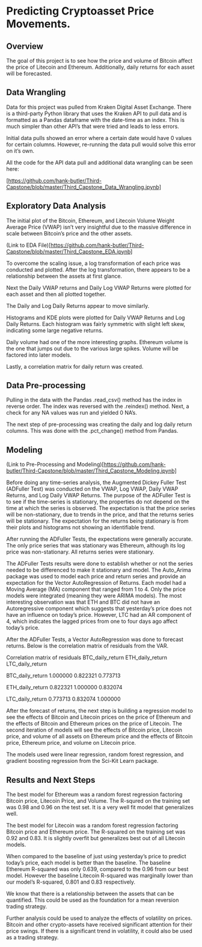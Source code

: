 # Predicting Cryptoasset Price Movements.

## Overview

The goal of this project is to see how the price and volume of Bitcoin affect the price of Litecoin and Ethereum. Additionally, daily returns for each asset will be forecasted.

## Data Wrangling

Data for this project was pulled from Kraken Digital Asset Exchange. There is a third-party Python library that uses the Kraken API to pull data and is formatted as a Pandas dataframe with the date-time as an index. This is much simpler than other API’s that were tried and leads to less errors. 

Initial data pulls showed an error where a certain date would have 0 values for certain columns. However, re-running the data pull would solve this error on it’s own.

All the code for the API data pull and additional data wrangling can be seen here:

[https://github.com/hank-butler/Third-Capstone/blob/master/Third_Capstone_Data_Wrangling.ipynb]

## Exploratory Data Analysis

The initial plot of the Bitcoin, Ethereum, and Litecoin Volume Weight Average Price (VWAP) isn’t very insightful due to the massive difference in scale between Bitcoin’s price and the other assets.

(Link to EDA File)[https://github.com/hank-butler/Third-Capstone/blob/master/Third_Capstone_EDA.ipynb]

To overcome the scaling issue, a log transformation of each price was conducted and plotted. After the log transformation, there appears to be a relationship between the assets at first glance. 

Next the Daily VWAP returns and Daily Log VWAP Returns were plotted for each asset and then all plotted together.

The Daily and Log Daily Returns appear to move similarly.

Histograms and KDE plots were plotted for Daily VWAP Returns and Log Daily Returns. Each histogram was fairly symmetric with slight left skew, indicating some large negative returns.

Daily volume had one of the more interesting graphs. Ethereum volume is the one that jumps out due to the various large spikes. Volume will be factored into later models.

Lastly, a correlation matrix for daily return was created. 

## Data Pre-processing

Pulling in the data with the Pandas .read_csv() method has the index in reverse order. The index was reversed with the .reindex() method. Next, a check for any NA values was run and yielded 0 NA’s.

The next step of pre-processing was creating the daily and log daily return columns. This was done with the .pct_change() method from Pandas.

## Modeling

(Link to Pre-Processing and Modeling)[https://github.com/hank-butler/Third-Capstone/blob/master/Third_Capstone_Modeling.ipynb]

Before doing any time-series analysis, the Augmented Dickey Fuller Test (ADFuller Test) was conducted on the VWAP, Log VWAP, Daily VWAP Returns, and Log Daily VWAP Returns. The purpose of the ADFuller Test is to see if the time-series is stationary, the properties do not depend on the time at which the series is observed. The expectation is that the price series will be non-stationary, due to trends in the price, and that the returns series will be stationary. The expectation for the returns being stationary is from their plots and histograms not showing an identifiable trend.

After running the ADFuller Tests, the expectations were generally accurate. The only price series that was stationary was Ethereum, although its log price was non-stationary. All returns series were stationary.

The ADFuller Tests results were done to establish whether or not the series needed to be differenced to make it stationary and model. The Auto_Arima package was used to model each price and return series and provide an expectation for the Vector AutoRegression of Returns. Each model had a Moving Average (MA) component that ranged from 1 to 4. Only the price models were integrated (meaning they were ARIMA models). The most interesting observation was that ETH and BTC did not have an Autoregressive component which suggests that yesterday’s price does not have an influence on today’s price. However, LTC had an AR component of 4, which indicates the lagged prices from one to four days ago affect today’s price.

After the ADFuller Tests, a Vector AutoRegression was done to forecast returns. Below is the correlation matrix of residuals from the VAR.

Correlation matrix of residuals
                    BTC_daily_return  ETH_daily_return  LTC_daily_return

BTC_daily_return            1.000000          0.822321          0.773713

ETH_daily_return            0.822321          1.000000          0.832074

LTC_daily_return            0.773713          0.832074          1.000000

After the forecast of returns, the next step is building a regression model to see the effects of Bitcoin and Litecoin prices on the price of Ethereum and the effects of Bitcoin and Ethereum prices on the price of Litecoin. The second iteration of models will see the effects of Bitcoin price, Litecoin price, and volume of all assets on Ethereum price and the effects of Bitcoin price, Ethereum price, and volume on Litecoin price. 

The models used were linear regression, random forest regression, and gradient boosting regression from the Sci-Kit Learn package.

## Results and Next Steps

The best model for Ethereum was a random forest regression factoring Bitcoin price, Litecoin Price, and Volume. The R-squred on the training set was 0.98 and 0.96 on the test set. It is a very well fit model that generalizes well.

The best model for Litecoin was a random forest regression factoring Bitcoin price and Ethereum price. The R-squared on the training set was 0.92 and 0.83. It is slightly overfit but generalizes best out of all Litecoin models.

When compared to the baseline of just using yesterday’s price to predict today’s price, each model is better than the baseline. The baseline Ethereum R-squared was only 0.639, compared to the 0.96 from our best model. However the baseline Litecoin R-squared was marginally lower than our model’s R-squared, 0.801 and 0.83 respectively.

We know that there is a relationship between the assets that can be quantified. This could be used as the foundation for a mean reversion trading strategy. 

Further analysis could be used to analyze the effects of volatility on prices. Bitcoin and other crypto-assets have received significant attention for their price swings. If there is a significant trend in volatility, it could also be used as a trading strategy.
